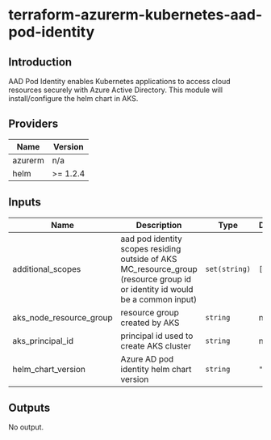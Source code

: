# terraform-azurerm-kubernetes-aad-pod-identity

## Introduction

AAD Pod Identity enables Kubernetes applications to access cloud resources securely with Azure Active Directory.
This module will install/configure the helm chart in AKS.
<br />

<!--- BEGIN_TF_DOCS --->
## Providers

| Name | Version |
|------|---------|
| azurerm | n/a |
| helm | >= 1.2.4 |

## Inputs

| Name | Description | Type | Default | Required |
|------|-------------|------|---------|:-----:|
| additional\_scopes | aad pod identity scopes residing outside of AKS MC\_resource\_group (resource group id or identity id would be a common input) | `set(string)` | `[]` | no |
| aks\_node\_resource\_group | resource group created by AKS | `string` | n/a | yes |
| aks\_principal\_id | principal id used to create AKS cluster | `string` | n/a | yes |
| helm\_chart\_version | Azure AD pod identity helm chart version | `string` | `"2.0.0"` | no |

## Outputs

No output.
<!--- END_TF_DOCS --->
